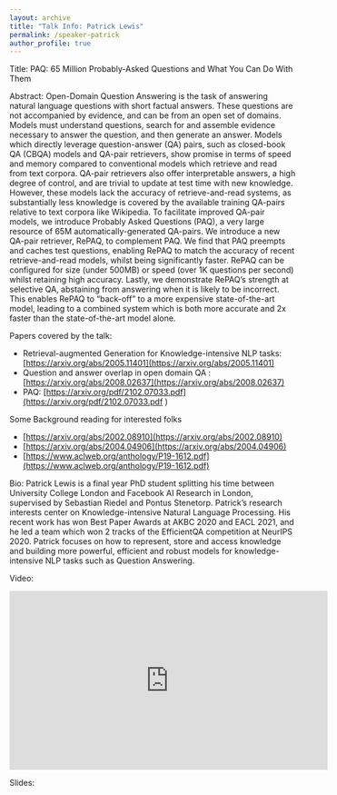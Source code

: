```yaml
---
layout: archive
title: "Talk Info: Patrick Lewis"
permalink: /speaker-patrick
author_profile: true
---
```


Title:
PAQ: 65 Million Probably-Asked Questions and What You Can Do With Them

Abstract:
Open-Domain Question Answering is the task of answering natural language questions with short factual answers. These questions are not accompanied by evidence, and can be from an open set of domains. Models must understand questions, search for and assemble evidence necessary to answer the question, and then generate an answer.
Models which directly leverage question-answer (QA) pairs, such as closed-book QA (CBQA) models and QA-pair retrievers, show promise in terms of speed and memory compared to conventional models which retrieve and read from text corpora. QA-pair retrievers also offer interpretable answers, a high degree of control, and are trivial to update at test time with new knowledge. However, these models lack the accuracy of retrieve-and-read systems, as substantially less knowledge is covered by the available training QA-pairs relative to text corpora like Wikipedia. To facilitate improved QA-pair models, we introduce Probably Asked Questions (PAQ), a very large resource of 65M automatically-generated QA-pairs. We introduce a new QA-pair retriever, RePAQ, to complement PAQ. We find that PAQ preempts and caches test questions, enabling RePAQ to match the accuracy of recent retrieve-and-read models, whilst being significantly faster. RePAQ can be configured for size (under 500MB) or speed (over 1K questions per second) whilst retaining high accuracy. Lastly, we demonstrate RePAQ’s strength at selective QA, abstaining from answering when it is likely to be incorrect. This enables RePAQ to “back-off” to a more expensive state-of-the-art model, leading to a combined system which is both more accurate and 2x faster than the state-of-the-art model alone.



Papers covered by the talk: 

- Retrieval-augmented Generation for Knowledge-intensive NLP tasks: [https://arxiv.org/abs/2005.11401](https://arxiv.org/abs/2005.11401)
- Question and answer overlap in open domain QA :[https://arxiv.org/abs/2008.02637](https://arxiv.org/abs/2008.02637)
- PAQ: [https://arxiv.org/pdf/2102.07033.pdf](https://arxiv.org/pdf/2102.07033.pdf )

Some Background reading for interested folks
- [https://arxiv.org/abs/2002.08910](https://arxiv.org/abs/2002.08910)
- [https://arxiv.org/abs/2004.04906](https://arxiv.org/abs/2004.04906)
- [https://www.aclweb.org/anthology/P19-1612.pdf](https://www.aclweb.org/anthology/P19-1612.pdf)





Bio:
Patrick Lewis is a final year PhD student splitting his time between University College London and Facebook AI Research in London, supervised by Sebastian Riedel and Pontus Stenetorp. Patrick’s research interests center on Knowledge-intensive Natural Language Processing. His recent work has won Best Paper Awards at AKBC 2020 and EACL 2021, and he led a team which won 2 tracks of the EfficientQA competition at NeurIPS 2020. Patrick focuses on how to represent, store and access knowledge and building more powerful, efficient and robust models for knowledge-intensive NLP tasks such as Question Answering.


Video:
 <p>
    <iframe width="560" height="315" src="https://www.youtube.com/embed/qOwH2ZOIH0Q" frameborder="0" allow="autoplay; encrypted-media" allowfullscreen></iframe>
  </p>

Slides:
 <script async class="speakerdeck-embed" data-id="b93af64bc4fc46e992e03f3dcfc01a36" data-ratio="1.77777777777778" src="//speakerdeck.com/assets/embed.js"></script>


